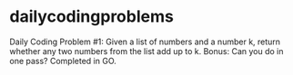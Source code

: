 # dailycodingproblems

Daily Coding Problem #1: Given a list of numbers and a number k, return whether any two numbers from the list add up to k.
Bonus: Can you do in one pass?
Completed in GO.
